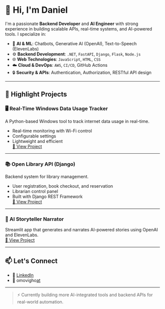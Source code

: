 # 👋 Hi, I'm Daniel

I'm a passionate **Backend Developer** and **AI Engineer** with strong experience in building scalable APIs, real-time systems, and AI-powered tools. I specialize in:

- 🧠 **AI & ML**: Chatbots, Generative AI (OpenAI), Text-to-Speech (ElevenLabs)
- ⚙️ **Backend Development**: `.NET`, `FastAPI`, `Django`, `Flask`, `Node.js`
- 🌐 **Web Technologies**: `JavaScript`, `HTML`, `CSS`
- ☁️ **Cloud & DevOps**: `AWS`, `CI/CD`, GitHub Actions
- 🔒 **Security & APIs**: Authentication, Authorization, RESTful API design

---

## 🚀 Highlight Projects

### 🖥️ Real-Time Windows Data Usage Tracker
A Python-based Windows tool to track internet data usage in real-time.  
- Real-time monitoring with Wi-Fi control  
- Configurable settings  
- Lightweight and efficient  
[🔗 View Project](https://github.com/omovigho/real-time-windows-data-usage-tracker)

---

### 📚 Open Library API (Django)
Backend system for library management.
- User registration, book checkout, and reservation
- Librarian control panel
- Built with Django REST Framework  
[🔗 View Project](https://github.com/omovigho/open_library_api)

---

### 🧠 AI Storyteller Narrator
Streamlit app that generates and narrates AI-powered stories using OpenAI and ElevenLabs.  
[🔗 View Project](https://github.com/omovigho/ai-storyteller-narrator)

---

## 📫 Let's Connect

- 💼 [LinkedIn](https://linkedin.com/in/daniel-agofure-7aba76225)
- 📩 omovigho[at](danagofure330@gmail.com)

---

> ⚡ Currently building more AI-integrated tools and backend APIs for real-world automation.
```
